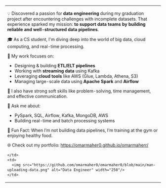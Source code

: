 <table>
  <tr>
    <td>

💡 Discovered a passion for <strong>data engineering</strong> during my graduation project after encountering challenges with incomplete datasets. That experience sparked my mission: <strong>to support data teams by building reliable and well-structured data pipelines</strong>.

🎓 As a CS student, I'm diving deep into the world of big data, cloud computing, and real-time processing.

🔧 My work focuses on:
- Designing & building <strong>ETL/ELT pipelines</strong>
- Working with <strong>streaming data</strong> using Kafka
- Leveraging <strong>cloud tools</strong> like AWS (Glue, Lambda, Athena, S3)
- Managing large-scale data using <strong>Apache Spark</strong> and <strong>Airflow</strong>

🧠 I also have strong soft skills like problem-solving, time management, and effective communication.

💬 Ask me about:
- PySpark, SQL, Airflow, Kafka, MongoDB, AWS
- Building real-time and batch processing systems

💪 Fun Fact: When I’m not building data pipelines, I’m training at the gym or enjoying healthy food.

🌐 Check out my portfolio: <a href="https://omarmaher0.github.io/omarmaherr/">https://omarmaher0.github.io/omarmaherr/</a>

    </td>
    <td>
      <img src="https://github.com/omarmaher0/omarmaher0/blob/main/man-uploading-data.png" alt="Data Engineer" width="250"/>
    </td>
  </tr>
</table>
